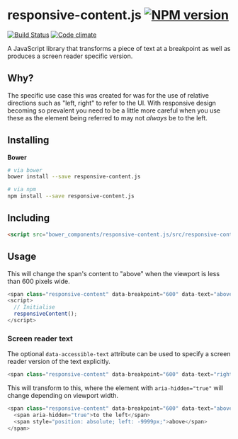 # responsive-content.js [![NPM version](http://img.shields.io/npm/v/responsive-content.js.svg?style=flat)](https://www.npmjs.org/package/responsive-content.js)

[![Build Status](http://img.shields.io/travis/Tyriar/responsive-content.js.svg?style=flat)](http://travis-ci.org/Tyriar/responsive-content.js)
[![Code climate](http://img.shields.io/codeclimate/github/Tyriar/responsive-content.js.svg?style=flat)](https://codeclimate.com/github/Tyriar/responsive-content.js)

A JavaScript library that transforms a piece of text at a breakpoint as well as produces a screen reader specific version.

## Why?

The specific use case this was created for was for the use of relative directions such as "left, right" to refer to the UI. With responsive design becoming so prevalent you need to be a little more careful when you use these as the element being referred to may not *always* be to the left.

## Installing

**Bower**

```bash
# via bower
bower install --save responsive-content.js

# via npm
npm install --save responsive-content.js
```

## Including

```html
<script src="bower_components/responsive-content.js/src/responsive-content.js"></script>
```

## Usage

This will change the span's content to "above" when the viewport is less than 600 pixels wide.

```javascript
<span class="responsive-content" data-breakpoint="600" data-text="above">left</span>
<script>
  // Initialise
  responsiveContent();
</script>
```

### Screen reader text

The optional `data-accessible-text` attribute can be used to specify a screen reader version of the text explicitly.

```javascript
<span class="responsive-content" data-breakpoint="600" data-text="right" data-accessible-text="above">left</span>
```

This will transform to this, where the element with `aria-hidden="true"` will change depending on viewport width.

```javascript
<span class="responsive-content" data-breakpoint="600" data-text="above">
  <span aria-hidden="true">to the left</span>
  <span style="position: absolute; left: -9999px;">above</span>
</span>
```
